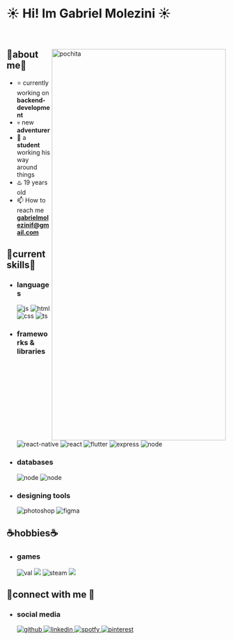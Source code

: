 <h1>  ☀️ Hi! Im Gabriel Molezini ☀️  </h2>

</br>

<div>

<img align="right" width="400" height="900" alt="pochita" src="https://i.imgur.com/Jnv9cz4.jpeg"/>

<h2>  🌱about me🌱 </h2>
  
- ⭐ currently working on **backend-development**
- 💀 new **adventurer**
- 👾 a **student** working his way around things
- ♨️ 19 years old
- 📫 How to reach me **gabrielmolezinif@gmail.com**
  
<h2>  🚀current skills🚀  </h2>
  
- <h3> languages </h3>
  <img src = "https://img.shields.io/badge/JavaScript-323330?style=for-the-badge&logo=javascript&logoColor=F7DF1E" alt = "js" />
  <img src = "https://img.shields.io/badge/HTML5-E34F26?style=for-the-badge&logo=html5&logoColor=white" alt = "html" />
  <img src = "https://img.shields.io/badge/CSS3-1572B6?style=for-the-badge&logo=css3&logoColor=white" alt = "css" />
  <img src = "https://img.shields.io/badge/TypeScript-007ACC?style=for-the-badge&logo=typescript&logoColor=white" alt = "ts" />

- <h3> frameworks & libraries </h3>

  <img src = "https://img.shields.io/badge/react_native-%2320232a.svg?style=for-the-badge&logo=react&logoColor=%2361DAFB" alt = "react-native" />
  <img src = "https://img.shields.io/badge/React-20232A?style=for-the-badge&logo=react&logoColor=61DAFB" alt = "react" />
  <img src = "https://img.shields.io/badge/Flutter-02569B?style=for-the-badge&logo=flutter&logoColor=white" alt = "flutter" />
  <img src = "https://img.shields.io/badge/Express.js-404D59?style=for-the-badge" alt = "express" />
  <img src = "https://img.shields.io/badge/Node.js-43853D?style=for-the-badge&logo=node.js&logoColor=white" alt = "node" />

- <h3> databases</h3>
  <img src = "https://img.shields.io/badge/SQLite-07405E?style=for-the-badge&logo=sqlite&logoColor=white" alt = "node" />
  <img src = "https://img.shields.io/badge/MySQL-00000F?style=for-the-badge&logo=mysql&logoColor=white" alt = "node" />

- <h3>designing tools</h3>
  <img src = "https://img.shields.io/badge/adobe%20photoshop-%2331A8FF.svg?style=for-the-badge&logo=adobe%20photoshop&logoColor=white" alt = "photoshop" />
  <img src = "https://img.shields.io/badge/figma-%23F24E1E.svg?style=for-the-badge&logo=figma&logoColor=white" alt = "figma" />

<h2>☕hobbies☕</h2>

- <h3> games </h3>
  <img src = "https://img.shields.io/badge/Valorant-fa4454?style=for-the-badge&logo=valorant&logoColor=white" alt = "val" />
  <img src = "https://img.shields.io/badge/Itch.io-FA5C5C?style=for-the-badge&logo=itchdotio&logoColor=white" />
  <img src = "https://img.shields.io/badge/Steam-000000?style=for-the-badge&logo=steam&logoColor=white" alt = "steam" />

  <img src = "https://img.shields.io/badge/Battle.net-000?style=for-the-badge&logo=battle.net&logoColor=148EFF" />

<h2> 🔌connect with me 🔌 </h2>
  
- <h3> social media </h3>
  <a href="https://github.com/Molezinif" target="_blank">
    <img src=https://img.shields.io/badge/github-%2324292e.svg?&style=for-the-badge&logo=github&logoColor=white alt=github style="margin-bottom: 5px;" />
    </a>
    <a href="https://www.linkedin.com/in/gabriel-programmer/" target="_blank">
    <img src=https://img.shields.io/badge/linkedin-%231E77B5.svg?&style=for-the-badge&logo=linkedin&logoColor=white alt=linkedin style="margin-bottom: 5px;" />
    </a>
    <a href="https://open.spotify.com/user/ck8o1p0igjx8qx6ttjg826re8?si=269d1c434ddf42a1" target="_blank">
    <img src=https://img.shields.io/badge/Spotify-1ED760?&style=for-the-badge&logo=spotify&logoColor=white alt=spotfy style="margin-bottom: 5px;" />
    </a>
    
    <a href="https://br.pinterest.com/gabriel_molezini/" target="_blank">
    <img src=https://img.shields.io/badge/Pinterest-%23E60023.svg?&style=for-the-badge&logo=Pinterest&logoColor=white alt=pinterest style="margin-bottom: 5px;" />
    </a>

</br></br>

</div>
